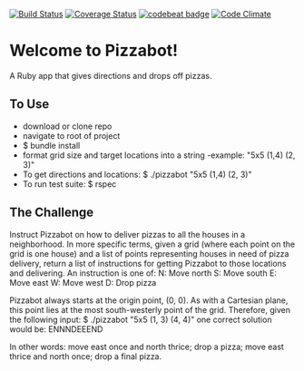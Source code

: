 [![Build Status](https://travis-ci.org/DeweyBanks/pizzabot.svg?branch=master)](https://travis-ci.org/DeweyBanks/pizzabot)
[![Coverage Status](https://coveralls.io/repos/github/DeweyBanks/pizzabot/badge.svg?branch=updated)](https://coveralls.io/github/DeweyBanks/pizzabot?branch=updated)
[![codebeat badge](https://codebeat.co/badges/9d19d76b-d5d0-4fcf-80aa-52eac85c2913)](https://codebeat.co/projects/github-com-deweybanks-pizzabot-master)
[![Code Climate](https://codeclimate.com/github/DeweyBanks/pizzabot/badges/gpa.svg)](https://codeclimate.com/github/DeweyBanks/pizzabot)

# Welcome to Pizzabot!
A Ruby app that gives directions and drops off pizzas.

## To Use
  - download or clone repo
  - navigate to root of project
  - $ bundle install
  - format grid size and target locations into a string
    -example: "5x5 (1,4) (2, 3)"
  - To get directions and locations:
    $ ./pizzabot "5x5 (1,4) (2, 3)"
  - To run test suite:
    $ rspec

## The Challenge

Instruct Pizzabot on how to deliver pizzas to all the houses in a neighborhood. In more specific terms, given a grid (where each point on the grid is one house) and a list of points representing houses in need of pizza delivery, return a list of instructions for getting Pizzabot to those locations and delivering. An instruction is one of: N: Move north S: Move south E: Move east W: Move west D: Drop pizza

Pizzabot always starts at the origin point, (0, 0). As with a Cartesian plane, this point lies at the most south-westerly point of the grid. Therefore, given the following input: $ ./pizzabot "5x5 (1, 3) (4, 4)" one correct solution would be: ENNNDEEEND

In other words: move east once and north thrice; drop a pizza; move east thrice and north once; drop a final pizza. 

